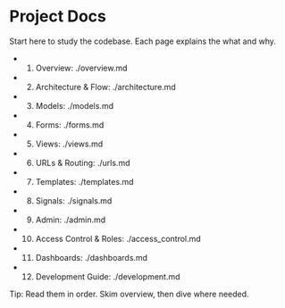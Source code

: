 # Project Docs

Start here to study the codebase. Each page explains the what and why.

- 01. Overview: ./overview.md
- 02. Architecture & Flow: ./architecture.md
- 03. Models: ./models.md
- 04. Forms: ./forms.md
- 05. Views: ./views.md
- 06. URLs & Routing: ./urls.md
- 07. Templates: ./templates.md
- 08. Signals: ./signals.md
- 09. Admin: ./admin.md
- 10. Access Control & Roles: ./access_control.md
- 11. Dashboards: ./dashboards.md
- 12. Development Guide: ./development.md

Tip: Read them in order. Skim overview, then dive where needed.
